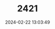 ---
title: "2421"
category: "Austrochloritis ascensa"
draft: false
date: 2024-02-22 13:03:49
languages:
  English: ["Barrington Tops Bristle Snail"]
---